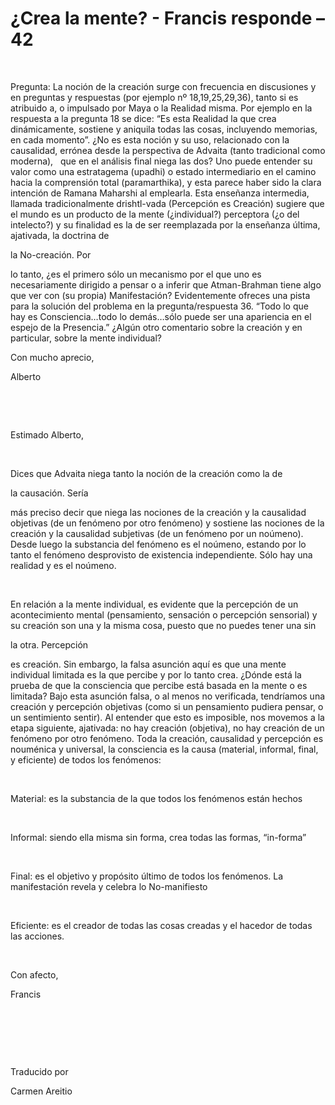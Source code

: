# ¿Crea la mente? - Francis responde – 42


&nbsp; 




Pregunta: La noci&oacute;n de la creaci&oacute;n surge con frecuencia en discusiones y en preguntas y respuestas (por ejemplo n&ordm; 18,19,25,29,36), tanto si es atribuido a, o impulsado por Maya o la Realidad misma. Por ejemplo en la respuesta a la pregunta 18 se dice: &ldquo;Es esta Realidad la que crea din&aacute;micamente, sostiene y aniquila todas las cosas, incluyendo memorias, en cada momento&rdquo;. &iquest;No es esta noci&oacute;n y su uso, relacionado con la causalidad, err&oacute;nea desde la perspectiva de Advaita (tanto tradicional como moderna),
&nbsp; 
que en el an&aacute;lisis final niega las dos? Uno puede entender su valor como una estratagema (upadhi) o estado intermediario en el camino hacia la comprensi&oacute;n total (paramarthika), y esta parece haber sido la clara intenci&oacute;n de Ramana Maharshi al emplearla. Esta ense&ntilde;anza intermedia, llamada tradicionalmente drishtl-vada (Percepci&oacute;n es Creaci&oacute;n) sugiere que el mundo es un producto de la mente (&iquest;individual?) perceptora (&iquest;o del intelecto?) y su finalidad es la de ser reemplazada por la ense&ntilde;anza &uacute;ltima, ajativada, la doctrina de 





la No-creaci&oacute;n. Por





 lo tanto, &iquest;es el primero s&oacute;lo un mecanismo por el que uno es necesariamente dirigido a pensar o a inferir que Atman-Brahman tiene algo que ver con (su propia) Manifestaci&oacute;n? Evidentemente ofreces una pista para la soluci&oacute;n del problema en la pregunta/respuesta 36. &ldquo;Todo lo que hay es Consciencia&hellip;todo lo dem&aacute;s&hellip;s&oacute;lo puede ser una apariencia en el espejo de la Presencia.&rdquo; &iquest;Alg&uacute;n otro comentario sobre la creaci&oacute;n y en particular, sobre la mente individual? 





Con mucho aprecio,





Alberto






&nbsp;







&nbsp;






Estimado Alberto,






&nbsp;






Dices que Advaita niega tanto la noci&oacute;n de la creaci&oacute;n como la de 





la causaci&oacute;n. Ser&iacute;a





 m&aacute;s preciso decir que niega las nociones de la creaci&oacute;n y la causalidad objetivas (de un fen&oacute;meno por otro fen&oacute;meno) y sostiene las nociones de la creaci&oacute;n y la causalidad subjetivas (de un fen&oacute;meno por un no&uacute;meno). Desde luego la substancia del fen&oacute;meno es el no&uacute;meno, estando por lo tanto el fen&oacute;meno desprovisto de existencia independiente. S&oacute;lo hay una realidad y es el no&uacute;meno.






&nbsp;






En relaci&oacute;n a la mente individual, es evidente que la percepci&oacute;n de un acontecimiento mental (pensamiento, sensaci&oacute;n o percepci&oacute;n sensorial) y su creaci&oacute;n son una y la misma cosa, puesto que no puedes tener una sin 





la otra. Percepci&oacute;n





 es creaci&oacute;n. Sin embargo, la falsa asunci&oacute;n aqu&iacute; es que una mente individual limitada es la que percibe y por lo tanto crea. &iquest;D&oacute;nde est&aacute; la prueba de que la consciencia que percibe est&aacute; basada en la mente o es limitada? Bajo esta asunci&oacute;n falsa, o al menos no verificada, tendr&iacute;amos una creaci&oacute;n y percepci&oacute;n objetivas (como si un pensamiento pudiera pensar, o un sentimiento sentir). Al entender que esto es imposible, nos movemos a la etapa siguiente, ajativada: no hay creaci&oacute;n (objetiva), no hay creaci&oacute;n de un fen&oacute;meno por otro fen&oacute;meno. Toda la creaci&oacute;n, causalidad y percepci&oacute;n es noum&eacute;nica y universal, la consciencia es la causa (material, informal, final, y eficiente) de todos los fen&oacute;menos:






&nbsp;






Material: es la substancia de la que todos los fen&oacute;menos est&aacute;n hechos






&nbsp;






Informal: siendo ella misma sin forma, crea todas las formas, &ldquo;in-forma&rdquo;






&nbsp;






Final: es el objetivo y prop&oacute;sito &uacute;ltimo de todos los fen&oacute;menos. La manifestaci&oacute;n revela y celebra lo No-manifiesto






&nbsp;






Eficiente: es el creador de todas las cosas creadas y el hacedor de todas las acciones.






&nbsp;






Con afecto,





Francis






&nbsp;







&nbsp;







&nbsp;






Traducido por 






Carmen Areitio









